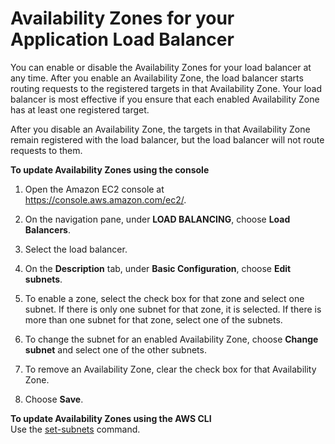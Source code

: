 # Availability Zones for your Application Load Balancer<a name="load-balancer-subnets"></a>

You can enable or disable the Availability Zones for your load balancer at any time\. After you enable an Availability Zone, the load balancer starts routing requests to the registered targets in that Availability Zone\. Your load balancer is most effective if you ensure that each enabled Availability Zone has at least one registered target\.

After you disable an Availability Zone, the targets in that Availability Zone remain registered with the load balancer, but the load balancer will not route requests to them\.

**To update Availability Zones using the console**

1. Open the Amazon EC2 console at [https://console\.aws\.amazon\.com/ec2/](https://console.aws.amazon.com/ec2/)\.

1. On the navigation pane, under **LOAD BALANCING**, choose **Load Balancers**\.

1. Select the load balancer\.

1. On the **Description** tab, under **Basic Configuration**, choose **Edit subnets**\.

1. To enable a zone, select the check box for that zone and select one subnet\. If there is only one subnet for that zone, it is selected\. If there is more than one subnet for that zone, select one of the subnets\.

1. To change the subnet for an enabled Availability Zone, choose **Change subnet** and select one of the other subnets\.

1. To remove an Availability Zone, clear the check box for that Availability Zone\.

1. Choose **Save**\.

**To update Availability Zones using the AWS CLI**  
Use the [set\-subnets](https://docs.aws.amazon.com/cli/latest/reference/elbv2/set-subnets.html) command\.